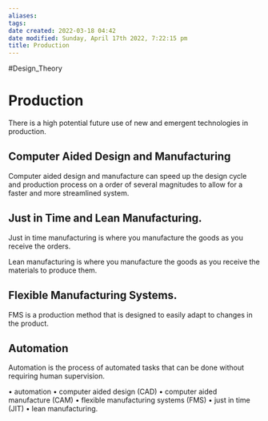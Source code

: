 ```yaml
---
aliases: 
tags: 
date created: 2022-03-18 04:42
date modified: Sunday, April 17th 2022, 7:22:15 pm
title: Production
---
```


#Design_Theory

# Production

There is a high potential future use of new and emergent technologies in production.

## Computer Aided Design and Manufacturing

Computer aided design and manufacture can speed up the design cycle and production process on a order of several magnitudes to allow for a faster and more streamlined system.

## Just in Time and Lean Manufacturing.

Just in time manufacturing is where you manufacture the goods as you receive the orders.

Lean manufacturing is where you manufacture the goods as you receive the materials to produce them.

## Flexible Manufacturing Systems.

FMS is a production method that is designed to easily adapt to changes in the product.

## Automation

Automation is the process of automated tasks that can be done without requiring human supervision.

• automation
• computer aided design (CAD)
• computer aided manufacture (CAM)
• flexible manufacturing systems (FMS)
• just in time (JIT)
• lean manufacturing.

